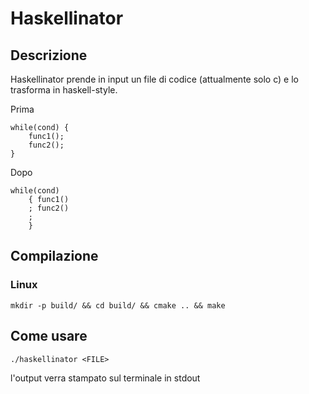 # Haskellinator

## Descrizione

Haskellinator prende in input un file di codice (attualmente solo c) e lo trasforma in haskell-style.


Prima

    while(cond) {
        func1();
        func2();
    }

Dopo

    while(cond)
        { func1()
        ; func2()
        ;
        }


## Compilazione

### Linux

    mkdir -p build/ && cd build/ && cmake .. && make

## Come usare

    ./haskellinator <FILE>

l'output verra stampato sul terminale in stdout
